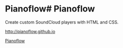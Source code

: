 # Pianoflow# Pianoflow

Create custom SoundCloud players with HTML and CSS.

http://pianoflow.github.io

[Pianoflow](pianoflow.github.io)

